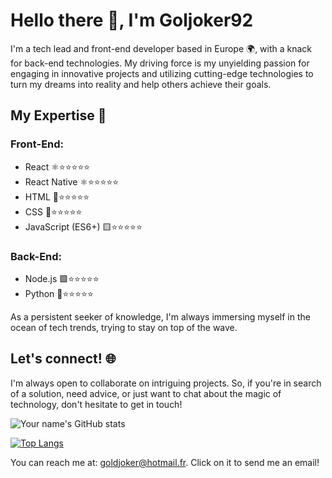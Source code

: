 # Hello there 👋, I'm Goljoker92 

I'm a tech lead and front-end developer based in Europe 🌍, with a knack for back-end technologies. My driving force is my unyielding passion for engaging in innovative projects and utilizing cutting-edge technologies to turn my dreams into reality and help others achieve their goals.

## My Expertise 🚀
                  
### Front-End:
- React ⚛️⭐⭐⭐⭐⭐
- React Native ⚛️⭐⭐⭐⭐⭐
- HTML 📄⭐⭐⭐⭐⭐
- CSS 🎨⭐⭐⭐⭐⭐
- JavaScript (ES6+) 🟨⭐⭐⭐⭐⭐

### Back-End:
- Node.js 🟩⭐⭐⭐⭐⭐
- Python 🐍⭐⭐⭐⭐⭐

As a persistent seeker of knowledge, I'm always immersing myself in the ocean of tech trends, trying to stay on top of the wave. 

## Let's connect! 🌐

I'm always open to collaborate on intriguing projects. So, if you're in search of a solution, need advice, or just want to chat about the magic of technology, don't hesitate to get in touch!



![Your name's GitHub stats](https://github-readme-stats.vercel.app/api?username=Goldjoker92&show_icons=true&theme=radical)

[![Top Langs](https://github-readme-stats.vercel.app/api/top-langs/?username=Goldjoker92&layout=compact&theme=dark)](https://github.com/Goldjoker92/github-readme-stats)

You can reach me at: [goldjoker@hotmail.fr](mailto:goldjoker@hotmail.fr). Click on it to send me an email!





